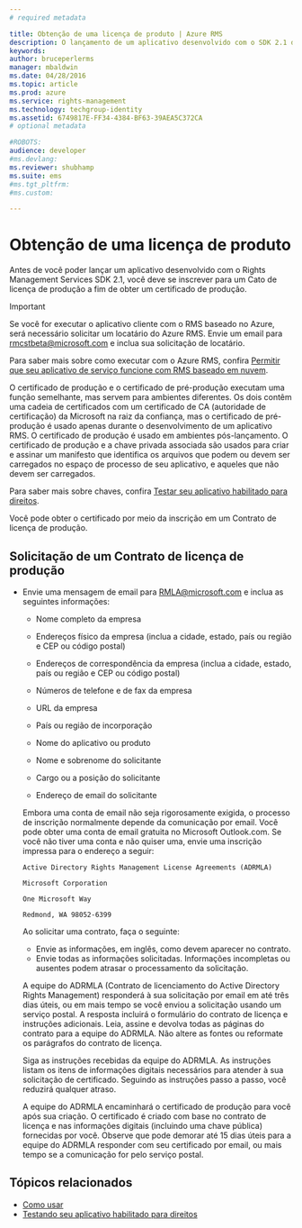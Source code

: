 ```yaml
---
# required metadata

title: Obtenção de uma licença de produto | Azure RMS
description: O lançamento de um aplicativo desenvolvido com o SDK 2.1 do RMS, exige um Contrato de licença de produção.
keywords:
author: bruceperlerms
manager: mbaldwin
ms.date: 04/28/2016
ms.topic: article
ms.prod: azure
ms.service: rights-management
ms.technology: techgroup-identity
ms.assetid: 6749817E-FF34-4384-BF63-39AEA5C372CA
# optional metadata

#ROBOTS:
audience: developer
#ms.devlang:
ms.reviewer: shubhamp
ms.suite: ems
#ms.tgt_pltfrm:
#ms.custom:

---
```


# Obtenção de uma licença de produto

Antes de você poder lançar um aplicativo desenvolvido com o Rights Management Services SDK 2.1, você deve se inscrever para um Cato de licença de produção a fim de obter um certificado de produção.

> [!IMPORTANT]
> Se você for executar o aplicativo cliente com o RMS baseado no Azure, será necessário solicitar um locatário do Azure RMS. Envie um email para <rmcstbeta@microsoft.com> e inclua sua solicitação de locatário.

Para saber mais sobre como executar com o Azure RMS, confira [Permitir que seu aplicativo de serviço funcione com RMS baseado em nuvem](how-to-use-file-api-with-aadrm-cloud.md).


O certificado de produção e o certificado de pré-produção executam uma função semelhante, mas servem para ambientes diferentes. Os dois contêm uma cadeia de certificados com um certificado de CA (autoridade de certificação) da Microsoft na raiz da confiança, mas o certificado de pré-produção é usado apenas durante o desenvolvimento de um aplicativo RMS. O certificado de produção é usado em ambientes pós-lançamento. O certificado de produção e a chave privada associada são usados para criar e assinar um manifesto que identifica os arquivos que podem ou devem ser carregados no espaço de processo de seu aplicativo, e aqueles que não devem ser carregados.

Para saber mais sobre chaves, confira [Testar seu aplicativo habilitado para direitos](running-your-first-application.md).

Você pode obter o certificado por meio da inscrição em um Contrato de licença de produção.

## Solicitação de um Contrato de licença de produção

-   Envie uma mensagem de email para [RMLA@microsoft.com](mailto:rmla@microsoft.com) e inclua as seguintes informações:

    -   Nome completo da empresa

    -   Endereços físico da empresa (inclua a cidade, estado, país ou região e CEP ou código postal)
    -   Endereços de correspondência da empresa (inclua a cidade, estado, país ou região e CEP ou código postal)
    -   Números de telefone e de fax da empresa
    -   URL da empresa
    -   País ou região de incorporação
    -   Nome do aplicativo ou produto
    -   Nome e sobrenome do solicitante
    -   Cargo ou a posição do solicitante
    -   Endereço de email do solicitante

    Embora uma conta de email não seja rigorosamente exigida, o processo de inscrição normalmente depende da comunicação por email. Você pode obter uma conta de email gratuita no Microsoft Outlook.com. Se você não tiver uma conta e não quiser uma, envie uma inscrição impressa para o endereço a seguir:

    `Active Directory Rights Management License Agreements (ADRMLA)`

    `Microsoft Corporation`

    `One Microsoft Way`

    `Redmond, WA 98052-6399`

    Ao solicitar uma contrato, faça o seguinte:

    -   Envie as informações, em inglês, como devem aparecer no contrato.
    -   Envie todas as informações solicitadas. Informações incompletas ou ausentes podem atrasar o processamento da solicitação.

    A equipe do ADRMLA (Contrato de licenciamento do Active Directory Rights Management) responderá à sua solicitação por email em até três dias úteis, ou em mais tempo se você enviou a solicitação usando um serviço postal. A resposta incluirá o formulário do contrato de licença e instruções adicionais. Leia, assine e devolva todas as páginas do contrato para a equipe do ADRMLA. Não altere as fontes ou reformate os parágrafos do contrato de licença.

    Siga as instruções recebidas da equipe do ADRMLA. As instruções listam os itens de informações digitais necessários para atender à sua solicitação de certificado. Seguindo as instruções passo a passo, você reduzirá qualquer atraso.

    A equipe do ADRMLA encaminhará o certificado de produção para você após sua criação. O certificado é criado com base no contrato de licença e nas informações digitais (incluindo uma chave pública) fornecidas por você. Observe que pode demorar até 15 dias úteis para a equipe do ADRMLA responder com seu certificado por email, ou mais tempo se a comunicação for pelo serviço postal.

## Tópicos relacionados

* [Como usar](how-to-use-msipc.md)
* [Testando seu aplicativo habilitado para direitos](running-your-first-application.md)
 

 





<!--HONumber=Apr16_HO4-->


